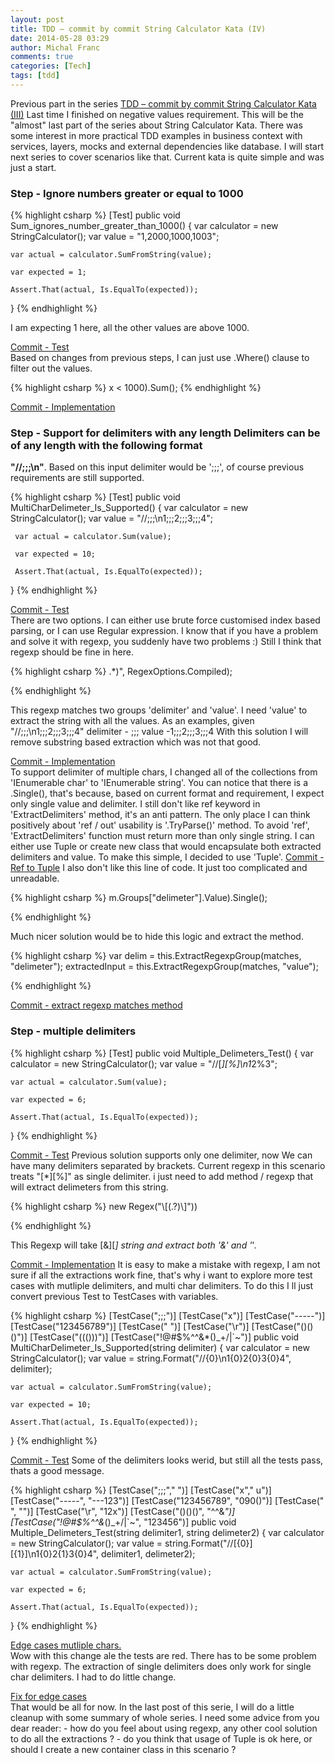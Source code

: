 ```yaml
---
layout: post
title: TDD – commit by commit String Calculator Kata (IV)
date: 2014-05-28 03:29
author: Michal Franc
comments: true
categories: [Tech]
tags: [tdd]
---
```

<p>Previous part in the series <a href="http://www.mfranc.com/tdd/tdd-commit-by-commit-string-calculator-kata-iii/">TDD – commit by commit String Calculator Kata (III)</a> Last time I finished on negative values requirement. This will be the "almost" last part of the series about String Calculator Kata. There was some interest in more practical TDD examples in business context with services, layers, mocks and external dependencies like database. I will start next series to cover scenarios like that. Current kata is quite simple and was just a start.</p>

<h3>Step - Ignore numbers greater or equal to 1000</h3>

{% highlight csharp %}
[Test]
public void Sum_ignores_number_greater_than_1000()
{
    var calculator = new StringCalculator();
    var value = "1,2000,1000,1003";

    var actual = calculator.SumFromString(value);

    var expected = 1;

    Assert.That(actual, Is.EqualTo(expected));
}
{% endhighlight %}


<p>I am expecting 1 here, all the other values are above 1000.</p>

<p><a href="https://github.com/michal-franc/BlogStuff/commit/0bfd7712708ae01dd3dc5eb74fe87c0cc40e7524">Commit - Test</a><br />
Based on changes from previous steps, I can just use .Where() clause to filter out the values.</p>


{% highlight csharp %}
 x < 1000).Sum();
{% endhighlight %}


<p><a href="https://github.com/michal-franc/BlogStuff/commit/90640c798257cecd6ea6814a85b48f73e914a659">Commit - Implementation</a></p>

<h3>Step - Support for delimiters with any length Delimiters can be of any length with the following format</h3>

<p><strong>"//;;;\n"</strong>. Based on this input delimiter would be ';;;', of course previous requirements are still supported.</p>


{% highlight csharp %}
[Test]
public void MultiCharDelimeter_Is_Supported()
{
     var calculator = new StringCalculator();
     var value = "//;;;\n1;;;2;;;3;;;4";

     var actual = calculator.Sum(value);

     var expected = 10;

     Assert.That(actual, Is.EqualTo(expected));
}
{% endhighlight %}


<p><a href="https://github.com/michal-franc/BlogStuff/commit/60695c28ed128c31402622510fd75287d6c268e0">Commit - Test</a><br />
There are two options. I can either use brute force customised index based parsing, or I can use Regular expression. I know that if you have a problem and solve it with regexp, you suddenly have two problems :) Still I think that regexp should be fine in here.</p>


{% highlight csharp %}
.*)", RegexOptions.Compiled);

{% endhighlight %}


<p>This regexp matches two groups 'delimiter' and 'value'. I need 'value' to extract the string with all the values. As an examples, given "//;;;\n1;;;2;;;3;;;4" delimiter - ;;; value -1;;;2;;;3;;;4 With this solution I will remove substring based extraction which was not that good.</p>

<p><a href="https://github.com/michal-franc/BlogStuff/commit/ffe6520929658973a8bec7a4e254f600b7b8da99">Commit - Implementation</a><br />
To support delimiter of multiple chars, I changed all of the collections from 'IEnumerable char' to 'IEnumerable string'. You can notice that there is a .Single(), that's because, based on current format and requirement, I expect only single value and delimiter. I still don't like ref keyword in 'ExtractDelimiters' method, it's an anti pattern. The only place I can think positively about 'ref / out' usability is '.TryParse()' method. To avoid 'ref', 'ExtractDelimiters' function must return more than only single string. I can either use Tuple or create new class that would encapsulate both extracted delimiters and value. To make this simple, I decided to use 'Tuple'. <a href="https://github.com/michal-franc/BlogStuff/commit/bd05a0d885d4e2cd1622f03200d1dd8ad6677002">Commit - Ref to Tuple</a> I also don't like this line of code. It just too complicated and unreadable.</p>


{% highlight csharp %}
 m.Groups["delimeter"].Value).Single();

{% endhighlight %}


<p>Much nicer solution would be to hide this logic and extract the method.</p>


{% highlight csharp %}
var delim = this.ExtractRegexpGroup(matches, "delimeter");
extractedInput = this.ExtractRegexpGroup(matches, "value");

{% endhighlight %}


<p><a href="https://github.com/michal-franc/BlogStuff/commit/f36f9744000af4243b27019e28a52662fe1794e7">Commit - extract regexp matches method</a></p>

<h3>Step - multiple delimiters</h3>


{% highlight csharp %}
[Test]
public void Multiple_Delimeters_Test()
{
    var calculator = new StringCalculator();
    var value = "//[*][%]\n1*2%3";

    var actual = calculator.Sum(value);

    var expected = 6;

    Assert.That(actual, Is.EqualTo(expected));
}
{% endhighlight %}


<p><a href="https://github.com/michal-franc/BlogStuff/commit/5f5b2d5c9d47dcb659ba3e9821af492fa4117fc0">Commit - Test</a> Previous solution supports only one delimiter, now We can have many delimiters separated by brackets. Current regexp in this scenario treats "[*][%]" as single delimiter. i just need to add method / regexp that will extract delimeters from this string.</p>


{% highlight csharp %}
new Regex("\\[(.?)\\]"))

{% endhighlight %}


<p>This Regexp will take [&amp;][<em>] string and extract both '&amp;' and '</em>'.</p>

<p><a href="https://github.com/michal-franc/BlogStuff/commit/13a3bf60a045d94fdf499aed08cde775eeca58a4">Commit - Implementation</a> It is easy to make a mistake with regexp, I am not sure if all the extractions work fine, that's why i want to explore more test cases with mutliple delimiters, and multi char delimiters. To do this I ll just convert previous Test to TestCases with variables.</p>


{% highlight csharp %}
[TestCase(";;;")]
[TestCase("x")]
[TestCase("-----")]
[TestCase("123456789")]
[TestCase("              ")]
[TestCase("\r")]
[TestCase("()()()")]
[TestCase("((()))")]
[TestCase("!@#$%^^&*()_+/|`~")]
public void MultiCharDelimeter_Is_Supported(string delimiter)
{
    var calculator = new StringCalculator();
    var value = string.Format("//{0}\n1{0}2{0}3{0}4", delimiter);

    var actual = calculator.SumFromString(value);

    var expected = 10;

    Assert.That(actual, Is.EqualTo(expected));
}
{% endhighlight %}


<p><a href="https://github.com/michal-franc/BlogStuff/commit/3422fa015188e7e624a599c2b37648c4f66d7225">Commit - Test</a> Some of the delimiters looks werid, but still all the tests pass, thats a good message.</p>


{% highlight csharp %}
[TestCase(";;;","   ")]
[TestCase("x"," u")]
[TestCase("-----", "---123")]
[TestCase("123456789", "090()")]
[TestCase("              ", "")]
[TestCase("\r", "12x")]
[TestCase("()()()", "^^&*")]
[TestCase("!@#$%^^&*()_+/|`~", "123456")]
public void Multiple_Delimeters_Test(string delimiter1, string delimeter2)
{
    var calculator = new StringCalculator();
    var value = string.Format("//[{0}][{1}]\n1{0}2{1}3{0}4", delimiter1, delimeter2);

    var actual = calculator.SumFromString(value);

    var expected = 6;

    Assert.That(actual, Is.EqualTo(expected));
}
{% endhighlight %}


<p><a href="https://github.com/michal-franc/BlogStuff/commit/38f45328dfbd8748c8cdcbf00799597d4b31e21f">Edge cases mutliple chars.</a><br />
Wow with this change ale the tests are red. There has to be some problem with regexp. The extraction of single delimiters does only work for single char delimiters. I had to do little change.</p>

<p><a href="https://github.com/michal-franc/BlogStuff/commit/a0169989f14232bf275ae7544eb9707e8ec41904">Fix for edge cases</a><br />
That would be all for now. In the last post of this serie, I will do a little cleanup with some summary of whole series. I need some advice from you dear reader: - how do you feel about using regexp, any other cool solution to do all the extractions ? - do you think that usage of Tuple is ok here, or should I create a new container class in this scenario ?</p>

